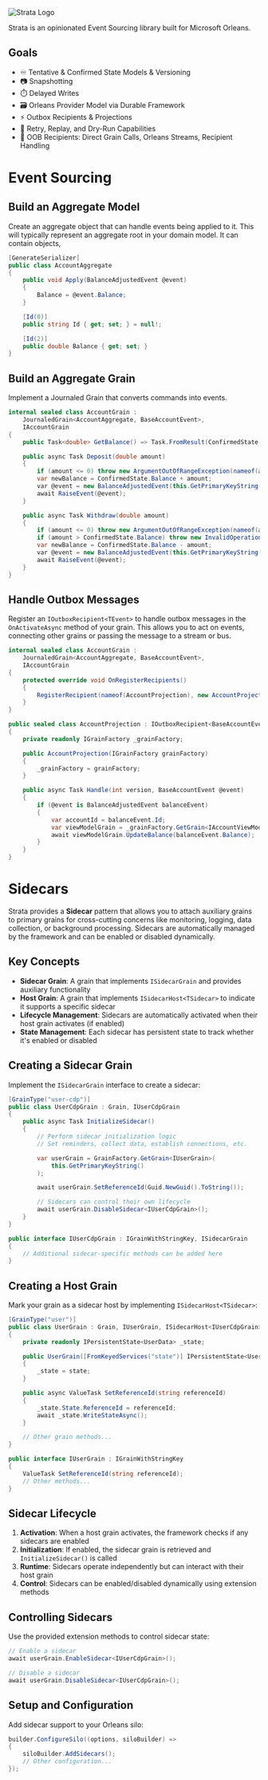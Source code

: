 ![Strata Logo](img/strata-logo.png)

Strata is an opinionated Event Sourcing library built for Microsoft Orleans.

## Goals

- ♾️ Tentative & Confirmed State Models & Versioning
- 📷 Snapshotting
- ⏱️ Delayed Writes
- 🗃️ Orleans Provider Model via Durable Framework
- ⚡ Outbox Recipients & Projections
- 🏁 Retry, Replay, and Dry-Run Capabilities
- 📨 OOB Recipients: Direct Grain Calls, Orleans Streams, Recipient Handling

# Event Sourcing

## Build an Aggregate Model

Create an aggregate object that can handle events being applied to it. This will typically represent an aggregate root in your domain model. It can contain objects,

```csharp
[GenerateSerializer]
public class AccountAggregate
{
    public void Apply(BalanceAdjustedEvent @event)
    {
        Balance = @event.Balance;
    }

    [Id(0)]
    public string Id { get; set; } = null!;

    [Id(2)]
    public double Balance { get; set; }
}
```

## Build an Aggregate Grain

Implement a Journaled Grain that converts commands into events.

```csharp
internal sealed class AccountGrain :
    JournaledGrain<AccountAggregate, BaseAccountEvent>,
    IAccountGrain
{
    public Task<double> GetBalance() => Task.FromResult(ConfirmedState.Balance);

    public async Task Deposit(double amount)
    {
        if (amount <= 0) throw new ArgumentOutOfRangeException(nameof(amount), "Deposit amount must be positive.");
        var newBalance = ConfirmedState.Balance + amount;
        var @event = new BalanceAdjustedEvent(this.GetPrimaryKeyString()) { Balance = newBalance };
        await RaiseEvent(@event);
    }

    public async Task Withdraw(double amount)
    {
        if (amount <= 0) throw new ArgumentOutOfRangeException(nameof(amount), "Withdrawal amount must be positive.");
        if (amount > ConfirmedState.Balance) throw new InvalidOperationException("Insufficient funds for withdrawal.");
        var newBalance = ConfirmedState.Balance - amount;
        var @event = new BalanceAdjustedEvent(this.GetPrimaryKeyString()) { Balance = newBalance };
        await RaiseEvent(@event);
    }
}
```

## Handle Outbox Messages

Register an `IOutboxRecipient<TEvent>` to handle outbox messages in the `OnActivateAsync` method of your grain. This allows you to act on events, connecting other grains or passing the message to a stream or bus.

```csharp
internal sealed class AccountGrain :
    JournaledGrain<AccountAggregate, BaseAccountEvent>,
    IAccountGrain
{
    protected override void OnRegisterRecipients()
    {
        RegisterRecipient(nameof(AccountProjection), new AccountProjection(this.GrainFactory));
    }
}

public sealed class AccountProjection : IOutboxRecipient<BaseAccountEvent>
{
    private readonly IGrainFactory _grainFactory;

    public AccountProjection(IGrainFactory grainFactory)
    {
        _grainFactory = grainFactory;
    }

    public async Task Handle(int version, BaseAccountEvent @event)
    {
        if (@event is BalanceAdjustedEvent balanceEvent)
        {
            var accountId = balanceEvent.Id;
            var viewModelGrain = _grainFactory.GetGrain<IAccountViewModelGrain>(accountId);
            await viewModelGrain.UpdateBalance(balanceEvent.Balance);
        }
    }
}
```

# Sidecars

Strata provides a **Sidecar** pattern that allows you to attach auxiliary grains to primary grains for cross-cutting concerns like monitoring, logging, data collection, or background processing. Sidecars are automatically managed by the framework and can be enabled or disabled dynamically.

## Key Concepts

- **Sidecar Grain**: A grain that implements `ISidecarGrain` and provides auxiliary functionality
- **Host Grain**: A grain that implements `ISidecarHost<TSidecar>` to indicate it supports a specific sidecar
- **Lifecycle Management**: Sidecars are automatically activated when their host grain activates (if enabled)
- **State Management**: Each sidecar has persistent state to track whether it's enabled or disabled

## Creating a Sidecar Grain

Implement the `ISidecarGrain` interface to create a sidecar:

```csharp
[GrainType("user-cdp")]
public class UserCdpGrain : Grain, IUserCdpGrain
{
    public async Task InitializeSidecar()
    {
        // Perform sidecar initialization logic
        // Set reminders, collect data, establish connections, etc.

        var userGrain = GrainFactory.GetGrain<IUserGrain>(
            this.GetPrimaryKeyString()
        );

        await userGrain.SetReferenceId(Guid.NewGuid().ToString());

        // Sidecars can control their own lifecycle
        await userGrain.DisableSidecar<IUserCdpGrain>();
    }
}

public interface IUserCdpGrain : IGrainWithStringKey, ISidecarGrain
{
    // Additional sidecar-specific methods can be added here
}
```

## Creating a Host Grain

Mark your grain as a sidecar host by implementing `ISidecarHost<TSidecar>`:

```csharp
[GrainType("user")]
public class UserGrain : Grain, IUserGrain, ISidecarHost<IUserCdpGrain>
{
    private readonly IPersistentState<UserData> _state;

    public UserGrain([FromKeyedServices("state")] IPersistentState<UserData> state)
    {
        _state = state;
    }

    public async ValueTask SetReferenceId(string referenceId)
    {
        _state.State.ReferenceId = referenceId;
        await _state.WriteStateAsync();
    }

    // Other grain methods...
}

public interface IUserGrain : IGrainWithStringKey
{
    ValueTask SetReferenceId(string referenceId);
    // Other methods...
}
```

## Sidecar Lifecycle

1. **Activation**: When a host grain activates, the framework checks if any sidecars are enabled
2. **Initialization**: If enabled, the sidecar grain is retrieved and `InitializeSidecar()` is called
3. **Runtime**: Sidecars operate independently but can interact with their host grain
4. **Control**: Sidecars can be enabled/disabled dynamically using extension methods

## Controlling Sidecars

Use the provided extension methods to control sidecar state:

```csharp
// Enable a sidecar
await userGrain.EnableSidecar<IUserCdpGrain>();

// Disable a sidecar
await userGrain.DisableSidecar<IUserCdpGrain>();
```

## Setup and Configuration

Add sidecar support to your Orleans silo:

```csharp
builder.ConfigureSilo((options, siloBuilder) =>
{
    siloBuilder.AddSidecars();
    // Other configuration...
});
```
